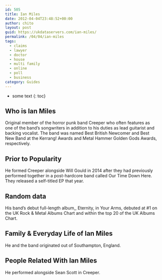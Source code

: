 ```yaml
---
id: 505
title: Ian Miles
date: 2012-04-04T23:48:52+00:00
author: chito
layout: post
guid: https://ukdataservers.com/ian-miles/
permalink: /04/04/ian-miles
tags:
  - claims
  - lawyer
  - doctor
  - house
  - multi family
  - online
  - poll
  - business
category: Guides
---
```


* some text
{: toc}


## Who is  Ian Miles
                  
                  
                  
Original member of the horror punk band Creeper who often features as one of the band&#8217;s songwriters in addition to his duties as lead guitarist and backing vocalist. The band was named Best British Newcomer and Best New Band at the Kerrang! Awards and Metal Hammer Golden Gods Awards, respectively.
                  
                
                
                
## Prior to Popularity 
                  
                  
                  
He formed Creeper alongside Will Gould in 2014 after they had previously performed together in a post-hardcore band called Our Time Down Here. They released a self-titled EP that year.
                  
                
                
                
## Random data 
                  
                  
                  
His band&#8217;s debut full-length album,, Eternity, in Your Arms, debuted at #1 on the UK Rock & Metal Albums Chart and within the top 20 of the UK Albums Chart.
                  
                
                
                
## Family & Everyday Life of Ian Miles
                  
                  
                  
He and the band originated out of Southampton, England.
                  
                
                
                
## People Related With  Ian Miles
                  
                  
                  
He performed alongside Sean Scott in Creeper.
                  
                
              
            
          
          
          
    
    
  
